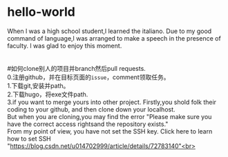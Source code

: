 # hello-world


When l was a high school student,l learned the italiano. 
Due to my good command of language,l was arranged to make a speech in the presence of faculty. 
l was glad to enjoy this moment.<br>
<br>
<br>
#如何clone别人的项目并branch然后pull requests.<br>
0.注册github，并在目标页面的`issue`，comment领取任务。<br>
1.下载git,安装并path。<br>
2.下载hugo，将exe文件path.<br>
3.if you want to merge yours into other project. Firstly,you shold folk their coding to your github, and then clone down your localhost.<br>
  But when you are cloning,you may find the error "Please make sure you have the correct access rightsand the repository exists."<br>
  From my point of view, you have not set the SSH key. Click here to learn how to set SSH "https://blog.csdn.net/u014702999/article/details/72783140"<br>
